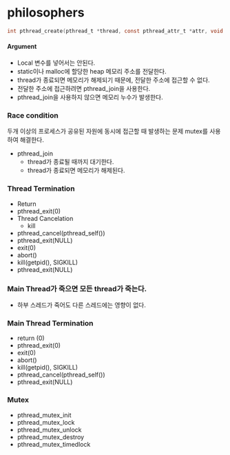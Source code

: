 # philosophers


```C
int pthread_create(pthread_t *thread, const pthread_attr_t *attr, void *(*start_routine)(void *), void *arg);
```


#### Argument
- Local 변수를 넣어서는 안된다.
- static이나 malloc에 할당한 heap 메모리 주소를 전달한다.
- thread가 종료되면 메모리가 해제되기 때문에, 전달한 주소에 접근할 수 없다.
- 전달한 주소에 접근하려면 pthread_join을 사용한다.
- pthread_join을 사용하지 않으면 메모리 누수가 발생한다.


### Race condition
두개 이상의 프로세스가 공유된 자원에 동시에 접근할 때 발생하는 문제
mutex를 사용하여 해결한다.

- pthread_join
  - thread가 종료될 때까지 대기한다.
  - thread가 종료되면 메모리가 해제된다.
  

### Thread Termination
- Return
- pthread_exit(0)
- Thread Cancelation
    - kill
- pthread_cancel(pthread_self())
- pthread_exit(NULL)
- exit(0)
- abort()
- kill(getpid(), SIGKILL)
- pthread_exit(NULL)


### Main Thread가 죽으면 모든 thread가 죽는다.
- 하부 스레드가 죽어도 다른 스레드에는 영향이 없다.


### Main Thread Termination
- return (0)
- pthread_exit(0)
- exit(0)
- abort()
- kill(getpid(), SIGKILL)
- pthread_cancel(pthread_self())
- pthread_exit(NULL)


### Mutex
- pthread_mutex_init
- pthread_mutex_lock
- pthread_mutex_unlock
- pthread_mutex_destroy
- pthread_mutex_timedlock